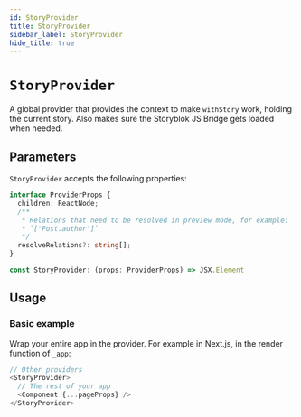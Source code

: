 ```yaml
---
id: StoryProvider
title: StoryProvider
sidebar_label: StoryProvider
hide_title: true
---
```


# `StoryProvider`

A global provider that provides the context to make `withStory` work, holding the current story. Also makes sure the Storyblok JS Bridge gets loaded when needed.

## Parameters

`StoryProvider` accepts the following properties:

```ts no-transpile
interface ProviderProps {
  children: ReactNode;
  /**
   * Relations that need to be resolved in preview mode, for example:
   * `['Post.author']`
   */
  resolveRelations?: string[];
}

const StoryProvider: (props: ProviderProps) => JSX.Element
```

## Usage

### Basic example

Wrap your entire app in the provider. For example in Next.js, in the render function of `_app`:

```ts
// Other providers
<StoryProvider>
  // The rest of your app
  <Component {...pageProps} />
</StoryProvider>
```
